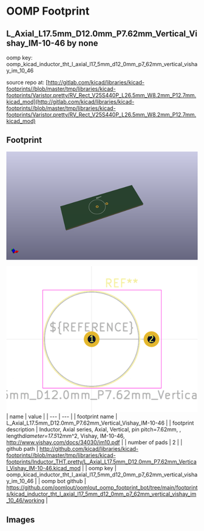 # OOMP Footprint  
## L_Axial_L17.5mm_D12.0mm_P7.62mm_Vertical_Vishay_IM-10-46  by none  
  
oomp key: oomp_kicad_inductor_tht_l_axial_l17_5mm_d12_0mm_p7_62mm_vertical_vishay_im_10_46  
  
source repo at: [http://gitlab.com/kicad/libraries/kicad-footprints//blob/master/tmp/libraries/kicad-footprints/Varistor.pretty/RV_Rect_V25S440P_L26.5mm_W8.2mm_P12.7mm.kicad_mod](http://gitlab.com/kicad/libraries/kicad-footprints//blob/master/tmp/libraries/kicad-footprints/Varistor.pretty/RV_Rect_V25S440P_L26.5mm_W8.2mm_P12.7mm.kicad_mod)  
## Footprint  
  
[![working_kicad_pcb_3d.png](working_kicad_pcb_3d_600.png)](working_kicad_pcb_3d.png)  
  
[![working.png](working_600.png)](working.png)  
| name | value | 
| --- | --- | 
| footprint name | L_Axial_L17.5mm_D12.0mm_P7.62mm_Vertical_Vishay_IM-10-46 | 
| footprint description | Inductor, Axial series, Axial, Vertical, pin pitch=7.62mm, , length*diameter=17.5*12mm^2, Vishay, IM-10-46, http://www.vishay.com/docs/34030/im10.pdf | 
| number of pads | 2 | 
| github path | http://github.com/kicad/libraries/kicad-footprints//blob/master/tmp/libraries/kicad-footprints/Inductor_THT.pretty/L_Axial_L17.5mm_D12.0mm_P7.62mm_Vertical_Vishay_IM-10-46.kicad_mod | 
| oomp key | oomp_kicad_inductor_tht_l_axial_l17_5mm_d12_0mm_p7_62mm_vertical_vishay_im_10_46 | 
| oomp bot github | https://github.com/oomlout/oomlout_oomp_footprint_bot/tree/main/footprints/kicad_inductor_tht_l_axial_l17_5mm_d12_0mm_p7_62mm_vertical_vishay_im_10_46/working | 
## Images  
